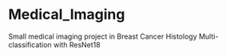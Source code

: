 # Medical_Imaging
Small medical imaging project in Breast Cancer Histology Multi-classification with ResNet18
